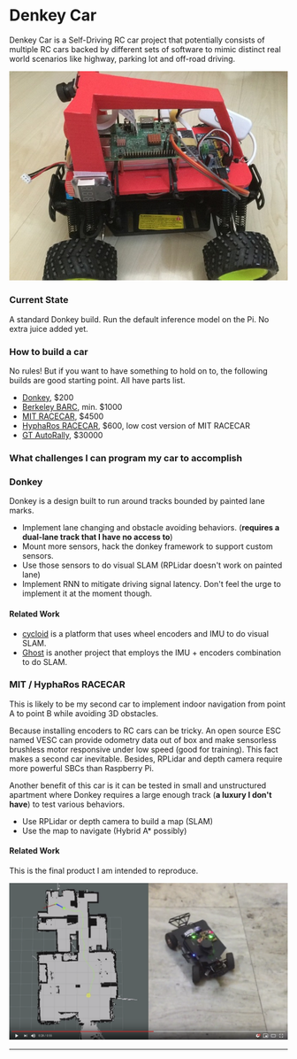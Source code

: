 [image1]: ./img/donkey.jpg "Donkey"
[image2]: ./img/hybridastar.png "RACECAR"

# Denkey Car

Denkey Car is a Self-Driving RC car project that potentially consists of multiple RC cars backed by different sets of software to mimic distinct real world scenarios like highway, parking lot and off-road driving.

![alt text][image1]

### Current State

A standard Donkey build. Run the default inference model on the Pi. No extra juice added yet.

### How to build a car

No rules! But if you want to have something to hold on to, the following builds are good starting point. All have parts list.

* [Donkey][0], $200
* [Berkeley BARC][1], min. $1000
* [MIT RACECAR][2], $4500
* [HyphaRos RACECAR][3], $600, low cost version of MIT RACECAR
* [GT AutoRally][4], $30000

### What challenges I can program my car to accomplish

### Donkey

Donkey is a design built to run around tracks bounded by painted lane marks.

* Implement lane changing and obstacle avoiding behaviors. (**requires a dual-lane track that I have no access to**)
* Mount more sensors, hack the donkey framework to support custom sensors.
* Use those sensors to do visual SLAM (RPLidar doesn't work on painted lane)
* Implement RNN to mitigate driving signal latency. Don't feel the urge to implement it at the moment though.

#### Related Work

* [cycloid][5] is a platform that uses wheel encoders and IMU to do visual SLAM.
* [Ghost][6] is another project that employs the IMU + encoders combination to do SLAM.

### MIT / HyphaRos RACECAR

This is likely to be my second car to implement indoor navigation from point A to point B while avoiding 3D obstacles.

Because installing encoders to RC cars can be tricky. An open source ESC named VESC can provide odometry data out of box and make sensorless brushless motor responsive under low speed (good for training). This fact makes a second car inevitable. Besides, RPLidar and depth camera require more powerful SBCs than Raspberry Pi.

Another benefit of this car is it can be tested in small and unstructured apartment where Donkey requires a large enough track (**a luxury I don't have**) to test various behaviors.

* Use RPLidar or depth camera to build a map (SLAM)
* Use the map to navigate (Hybrid A* possibly)

#### Related Work

This is the final product I am intended to reproduce.

[![alt text][image2]][7]

---
[0]: http://www.donkeycar.com/
[1]: http://www.barc-project.com/
[2]: https://mit-racecar.github.io/
[3]: https://github.com/Hypha-ROS/hypharos_racecar
[4]: https://autorally.github.io/
[5]: https://github.com/a1k0n/cycloid
[6]: https://www.stevendaniluk.com/ghost/
[7]: https://www.youtube.com/watch?v=h8Mnkqyv338
